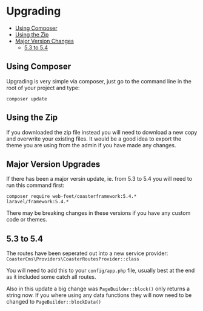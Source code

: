 # Upgrading
 - [Using Composer](#composer)
 - [Using the Zip](#zip)
 - [Major Version Changes](#major)
   - [5.3 to 5.4](#5.3)

## Using Composer

Upgrading is very simple via composer, just go to the command line in the root of your project and type:

`composer update`

## Using the Zip

If you downloaded the zip file instead you will need to download a new copy and overwrite your existing files. It would be a good idea to export the theme you are using from the admin if you have made any changes.

## Major Version Upgrades

If there has been a major versin update, ie. from 5.3 to 5.4 you will need to run this command first:

`composer require web-feet/coasterframework:5.4.* laravel/framework:5.4.*`

There may be breaking changes in these versions if you have any custom code or themes.

## 5.3 to 5.4

The routes have been seperated out into a new service provider: `CoasterCms\Providers\CoasterRoutesProvider::class` 

You will need to add this to your `config/app.php` file, usually best at the end as it included some catch all routes.

Also in this update a big change was `PageBuilder::block()` only returns a string now. If you where using any data functions they will now need to be changed to `PageBuilder::blockData()`

